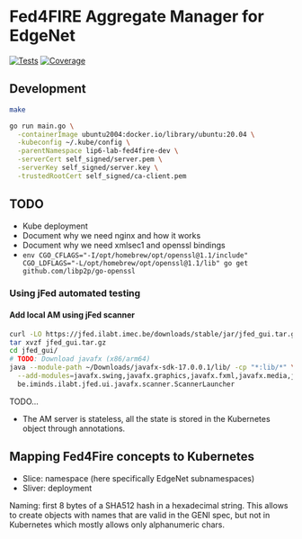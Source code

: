 # Fed4FIRE Aggregate Manager for EdgeNet

[![Tests](https://img.shields.io/github/workflow/status/EdgeNet-project/fed4fire/Go?logo=github)](https://github.com/EdgeNet-project/fed4fire/actions/workflows/go.yml)
[![Coverage](https://img.shields.io/coveralls/github/EdgeNet-project/fed4fire?logo=coveralls&logoColor=white)](https://coveralls.io/github/EdgeNet-project/fed4fire)

## Development

```bash
make

go run main.go \
  -containerImage ubuntu2004:docker.io/library/ubuntu:20.04 \
  -kubeconfig ~/.kube/config \
  -parentNamespace lip6-lab-fed4fire-dev \
  -serverCert self_signed/server.pem \
  -serverKey self_signed/server.key \
  -trustedRootCert self_signed/ca-client.pem
```

## TODO
- Kube deployment
- Document why we need nginx and how it works
- Document why we need xmlsec1 and openssl bindings
- `env CGO_CFLAGS="-I/opt/homebrew/opt/openssl@1.1/include" CGO_LDFLAGS="-L/opt/homebrew/opt/openssl@1.1/lib" go get github.com/libp2p/go-openssl`

### Using jFed automated testing

#### Add local AM using jFed scanner

```bash
curl -LO https://jfed.ilabt.imec.be/downloads/stable/jar/jfed_gui.tar.gz
tar xvzf jfed_gui.tar.gz
cd jfed_gui/
# TODO: Download javafx (x86/arm64)
java --module-path ~/Downloads/javafx-sdk-17.0.0.1/lib/ -cp "*:lib/*" \
  --add-modules=javafx.swing,javafx.graphics,javafx.fxml,javafx.media,javafx.web \
  be.iminds.ilabt.jfed.ui.javafx.scanner.ScannerLauncher
```

TODO...

- The AM server is stateless, all the state is stored in the Kubernetes object through annotations.

## Mapping Fed4Fire concepts to Kubernetes

- Slice: namespace (here specifically EdgeNet subnamespaces)
- Sliver: deployment

Naming: first 8 bytes of a SHA512 hash in a hexadecimal string.
This allows to create objects with names that are valid in the GENI spec, but not in Kubernetes which mostly allows only alphanumeric chars.
